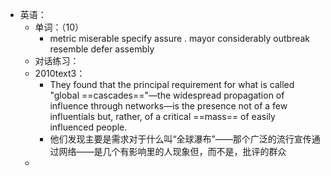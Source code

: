 - 英语：
	- 单词：（10）
		- metric
		  miserable
		  specify
		  assure .
		  mayor
		  considerably
		  outbreak
		  resemble
		  defer
		  assembly
	- 对话练习：
	- 2010text3：
		- They found that the principal requirement for what is called "global ==cascades=="—the widespread propagation of influence through networks—is the presence not of a few influentials but, rather, of a critical ==mass== of easily influenced people.
		- 他们发现主要是需求对于什么叫“全球瀑布”——那个广泛的流行宣传通过网络——是几个有影响里的人现象但，而不是，批评的群众
	-